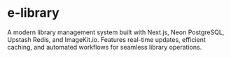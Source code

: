 # e-library
A modern library management system built with Next.js, Neon PostgreSQL, Upstash Redis, and ImageKit.io. Features real-time updates, efficient caching, and automated workflows for seamless library operations.
